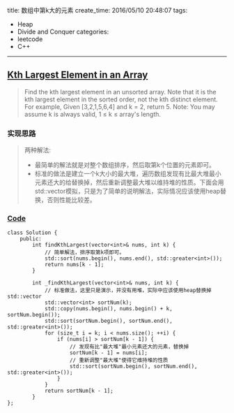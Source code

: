 title: 数组中第k大的元素
create_time: 2016/05/10 20:48:07
tags:
- Heap
- Divide and Conquer
categories:
- leetcode
- C++

---
## [Kth Largest Element in an Array](https://leetcode.com/problems/kth-largest-element-in-an-array/)
> Find the kth largest element in an unsorted array. Note that it is the kth largest element in the sorted order, not the kth distinct element.
> For example,
> Given [3,2,1,5,6,4] and k = 2, return 5.
> Note: 
> You may assume k is always valid, 1 ≤ k ≤ array's length.

### 实现思路
> 两种解法:
> * 最简单的解法就是对整个数组排序，然后取第k个位置的元素即可。
> * 标准的做法是建立一个k大小的最大堆，遍历数组发现有比最大堆最小元素还大的给替换掉，然后重新调整最大堆以维持堆的性质。下面会用std::vector模拟，只是为了简单的说明解法，实际情况应该使用heap替换，否则性能比较差。

### [Code](https://github.com/Finalcheat/leetcode/blob/master/src/Kth-Largest-Element-in-an-Array.cpp)
```
class Solution {
    public:
        int findKthLargest(vector<int>& nums, int k) {
            // 简单解法，排序取第k项即可。
            std::sort(nums.begin(), nums.end(), std::greater<int>());
            return nums[k - 1];
        }
        
        int _findKthLargest(vector<int>& nums, int k) {
            // 标准做法，这里只是演示，并没有用堆，实际中应该使用heap替换掉std::vector
            std::vector<int> sortNum(k);
            std::copy(nums.begin(), nums.begin() + k, sortNum.begin());
            std::sort(sortNum.begin(), sortNum.end(), std::greater<int>());
            for (size_t i = k; i < nums.size(); ++i) {
                if (nums[i] > sortNum[k - 1]) {
                    // 发现有比"最大堆"最小元素还大的元素，替换掉
                    sortNum[k - 1] = nums[i];
                    // 重新调整"最大堆"使得它维持堆的性质
                    std::sort(sortNum.begin(), sortNum.end(), std::greater<int>());
                }
            }
            return sortNum[k - 1];
        }
};
```
